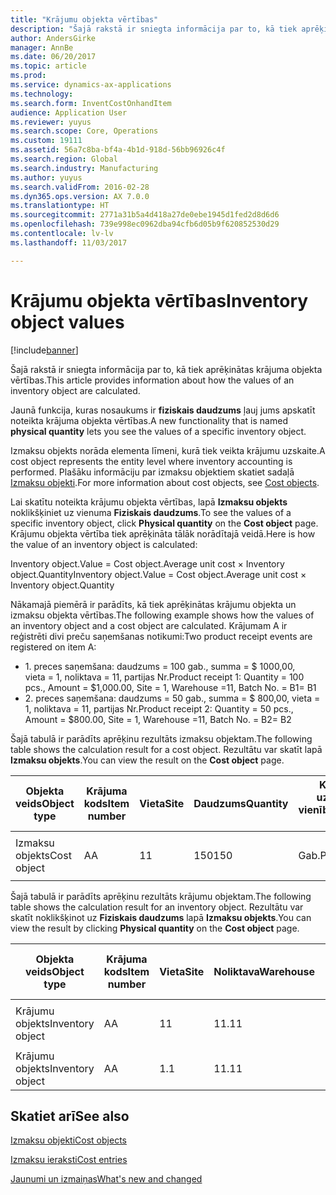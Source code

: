 ```yaml
---
title: "Krājumu objekta vērtības"
description: "Šajā rakstā ir sniegta informācija par to, kā tiek aprēķinātas krājuma objekta vērtības."
author: AndersGirke
manager: AnnBe
ms.date: 06/20/2017
ms.topic: article
ms.prod: 
ms.service: dynamics-ax-applications
ms.technology: 
ms.search.form: InventCostOnhandItem
audience: Application User
ms.reviewer: yuyus
ms.search.scope: Core, Operations
ms.custom: 19111
ms.assetid: 56a7c8ba-bf4a-4b1d-918d-56bb96926c4f
ms.search.region: Global
ms.search.industry: Manufacturing
ms.author: yuyus
ms.search.validFrom: 2016-02-28
ms.dyn365.ops.version: AX 7.0.0
ms.translationtype: HT
ms.sourcegitcommit: 2771a31b5a4d418a27de0ebe1945d1fed2d8d6d6
ms.openlocfilehash: 739e998ec0962dba94cfb6d05b9f620852530d29
ms.contentlocale: lv-lv
ms.lasthandoff: 11/03/2017

---
```


# <a name="inventory-object-values"></a><span data-ttu-id="57dce-103">Krājumu objekta vērtības</span><span class="sxs-lookup"><span data-stu-id="57dce-103">Inventory object values</span></span>

[!include[banner](../includes/banner.md)]


<span data-ttu-id="57dce-104">Šajā rakstā ir sniegta informācija par to, kā tiek aprēķinātas krājuma objekta vērtības.</span><span class="sxs-lookup"><span data-stu-id="57dce-104">This article provides information about how the values of an inventory object are calculated.</span></span> 

<span data-ttu-id="57dce-105">Jaunā funkcija, kuras nosaukums ir **fiziskais daudzums** ļauj jums apskatīt noteikta krājuma objekta vērtības.</span><span class="sxs-lookup"><span data-stu-id="57dce-105">A new functionality that is named **physical quantity** lets you see the values of a specific inventory object.</span></span> 

<span data-ttu-id="57dce-106">Izmaksu objekts norāda elementa līmeni, kurā tiek veikta krājumu uzskaite.</span><span class="sxs-lookup"><span data-stu-id="57dce-106">A cost object represents the entity level where inventory accounting is performed.</span></span> <span data-ttu-id="57dce-107">Plašāku informāciju par izmaksu objektiem skatiet sadaļā [Izmaksu objekti](cost-object.md).</span><span class="sxs-lookup"><span data-stu-id="57dce-107">For more information about cost objects, see [Cost objects](cost-object.md).</span></span> 

<span data-ttu-id="57dce-108">Lai skatītu noteikta krājumu objekta vērtības, lapā **Izmaksu objekts** noklikšķiniet uz vienuma **Fiziskais daudzums**.</span><span class="sxs-lookup"><span data-stu-id="57dce-108">To see the values of a specific inventory object, click **Physical quantity** on the **Cost object** page.</span></span> <span data-ttu-id="57dce-109">Krājumu objekta vērtība tiek aprēķināta tālāk norādītajā veidā.</span><span class="sxs-lookup"><span data-stu-id="57dce-109">Here is how the value of an inventory object is calculated:</span></span> 

<span data-ttu-id="57dce-110">Inventory object.Value = Cost object.Average unit cost × Inventory object.Quantity</span><span class="sxs-lookup"><span data-stu-id="57dce-110">Inventory object.Value = Cost object.Average unit cost × Inventory object.Quantity</span></span> 

<span data-ttu-id="57dce-111">Nākamajā piemērā ir parādīts, kā tiek aprēķinātas krājumu objekta un izmaksu objekta vērtības.</span><span class="sxs-lookup"><span data-stu-id="57dce-111">The following example shows how the values of an inventory object and a cost object are calculated.</span></span> <span data-ttu-id="57dce-112">Krājumam A ir reģistrēti divi preču saņemšanas notikumi:</span><span class="sxs-lookup"><span data-stu-id="57dce-112">Two product receipt events are registered on item A:</span></span>

-   <span data-ttu-id="57dce-113">1. preces saņemšana: daudzums = 100 gab., summa = $ 1000,00, vieta = 1, noliktava = 11, partijas Nr.</span><span class="sxs-lookup"><span data-stu-id="57dce-113">Product receipt 1: Quantity = 100 pcs., Amount = $1,000.00, Site = 1, Warehouse =11, Batch No.</span></span> <span data-ttu-id="57dce-114">= B1</span><span class="sxs-lookup"><span data-stu-id="57dce-114">= B1</span></span>
-   <span data-ttu-id="57dce-115">2. preces saņemšana: daudzums = 50 gab., summa = $ 800,00, vieta = 1, noliktava = 11, partijas Nr.</span><span class="sxs-lookup"><span data-stu-id="57dce-115">Product receipt 2: Quantity = 50 pcs., Amount = $800.00, Site = 1, Warehouse =11, Batch No.</span></span> <span data-ttu-id="57dce-116">= B2</span><span class="sxs-lookup"><span data-stu-id="57dce-116">= B2</span></span>

<span data-ttu-id="57dce-117">Šajā tabulā ir parādīts aprēķinu rezultāts izmaksu objektam.</span><span class="sxs-lookup"><span data-stu-id="57dce-117">The following table shows the calculation result for a cost object.</span></span> <span data-ttu-id="57dce-118">Rezultātu var skatīt lapā **Izmaksu objekts**.</span><span class="sxs-lookup"><span data-stu-id="57dce-118">You can view the result on the **Cost object** page.</span></span>

<table style="width:100%;">
<colgroup>
<col width="14%" />
<col width="14%" />
<col width="14%" />
<col width="14%" />
<col width="14%" />
<col width="14%" />
<col width="14%" />
</colgroup>
<thead>
<tr class="header">
<th><span data-ttu-id="57dce-119">Objekta veids</span><span class="sxs-lookup"><span data-stu-id="57dce-119">Object type</span></span></th>
<th><span data-ttu-id="57dce-120">Krājuma kods</span><span class="sxs-lookup"><span data-stu-id="57dce-120">Item number</span></span></th>
<th><span data-ttu-id="57dce-121">Vieta</span><span class="sxs-lookup"><span data-stu-id="57dce-121">Site</span></span></th>
<th><span data-ttu-id="57dce-122">Daudzums</span><span class="sxs-lookup"><span data-stu-id="57dce-122">Quantity</span></span></th>
<th><span data-ttu-id="57dce-123">Krājumu uzskaites vienība</span><span class="sxs-lookup"><span data-stu-id="57dce-123">Inventory unit</span></span></th>
<th><span data-ttu-id="57dce-124">Vērtība</span><span class="sxs-lookup"><span data-stu-id="57dce-124">Value</span></span></th>
<th><span data-ttu-id="57dce-125">Vidējās vienības izmaksas</span><span class="sxs-lookup"><span data-stu-id="57dce-125">Average unit cost</span></span></th>
</tr>
</thead>
<tbody>
<tr class="odd">
<td><span data-ttu-id="57dce-126">Izmaksu objekts</span><span class="sxs-lookup"><span data-stu-id="57dce-126">Cost object</span></span></td>
<td><span data-ttu-id="57dce-127">A</span><span class="sxs-lookup"><span data-stu-id="57dce-127">A</span></span></td>
<td><span data-ttu-id="57dce-128">1</span><span class="sxs-lookup"><span data-stu-id="57dce-128">1</span></span></td>
<td><span data-ttu-id="57dce-129">150</span><span class="sxs-lookup"><span data-stu-id="57dce-129">150</span></span></td>
<td><span data-ttu-id="57dce-130">Gab.</span><span class="sxs-lookup"><span data-stu-id="57dce-130">Pcs.</span></span></td>
<td><p><span data-ttu-id="57dce-131">$ 1800,00</span><span class="sxs-lookup"><span data-stu-id="57dce-131">$1800.00</span></span></p></td>
<td><p><span data-ttu-id="57dce-132">$ 12,00</span><span class="sxs-lookup"><span data-stu-id="57dce-132">$12.00</span></span></p></td>
</tr>
</tbody>
</table>

<span data-ttu-id="57dce-133">Šajā tabulā ir parādīts aprēķinu rezultāts krājumu objektam.</span><span class="sxs-lookup"><span data-stu-id="57dce-133">The following table shows the calculation result for an inventory object.</span></span> <span data-ttu-id="57dce-134">Rezultātu var skatīt noklikšķinot uz **Fiziskais daudzums** lapā **Izmaksu objekts**.</span><span class="sxs-lookup"><span data-stu-id="57dce-134">You can view the result by clicking **Physical quantity** on the **Cost object** page.</span></span>

<table style="width:100%;">
<colgroup>
<col width="11%" />
<col width="11%" />
<col width="11%" />
<col width="11%" />
<col width="11%" />
<col width="11%" />
<col width="11%" />
<col width="11%" />
<col width="11%" />
</colgroup>
<thead>
<tr class="header">
<th><span data-ttu-id="57dce-135">Objekta veids</span><span class="sxs-lookup"><span data-stu-id="57dce-135">Object type</span></span></th>
<th><span data-ttu-id="57dce-136">Krājuma kods</span><span class="sxs-lookup"><span data-stu-id="57dce-136">Item number</span></span></th>
<th><span data-ttu-id="57dce-137">Vieta</span><span class="sxs-lookup"><span data-stu-id="57dce-137">Site</span></span></th>
<th><span data-ttu-id="57dce-138">Noliktava</span><span class="sxs-lookup"><span data-stu-id="57dce-138">Warehouse</span></span></th>
<th><span data-ttu-id="57dce-139">Paketes Nr.</span><span class="sxs-lookup"><span data-stu-id="57dce-139">Batch No.</span></span></th>
<th><span data-ttu-id="57dce-140">Daudzums</span><span class="sxs-lookup"><span data-stu-id="57dce-140">Quantity</span></span></th>
<th><span data-ttu-id="57dce-141">Krājumu uzskaites vienība</span><span class="sxs-lookup"><span data-stu-id="57dce-141">Inventory unit</span></span></th>
<th><span data-ttu-id="57dce-142">Vērtība</span><span class="sxs-lookup"><span data-stu-id="57dce-142">Value</span></span></th>
<th><span data-ttu-id="57dce-143">Vidējās vienības izmaksas</span><span class="sxs-lookup"><span data-stu-id="57dce-143">Average unit cost</span></span></th>
</tr>
</thead>
<tbody>
<tr class="odd">
<td><span data-ttu-id="57dce-144">Krājumu objekts</span><span class="sxs-lookup"><span data-stu-id="57dce-144">Inventory object</span></span></td>
<td><span data-ttu-id="57dce-145">A</span><span class="sxs-lookup"><span data-stu-id="57dce-145">A</span></span></td>
<td><span data-ttu-id="57dce-146">1</span><span class="sxs-lookup"><span data-stu-id="57dce-146">1</span></span></td>
<td><span data-ttu-id="57dce-147">11.</span><span class="sxs-lookup"><span data-stu-id="57dce-147">11</span></span></td>
<td><span data-ttu-id="57dce-148">B1</span><span class="sxs-lookup"><span data-stu-id="57dce-148">B1</span></span></td>
<td><span data-ttu-id="57dce-149">100</span><span class="sxs-lookup"><span data-stu-id="57dce-149">100</span></span></td>
<td><span data-ttu-id="57dce-150">Gab.</span><span class="sxs-lookup"><span data-stu-id="57dce-150">Pcs.</span></span></td>
<td><p><span data-ttu-id="57dce-151">$ 1200,00</span><span class="sxs-lookup"><span data-stu-id="57dce-151">$1200.00</span></span></p></td>
<td><p><span data-ttu-id="57dce-152">$ 12,00</span><span class="sxs-lookup"><span data-stu-id="57dce-152">$12.00</span></span></p></td>
</tr>
<tr class="even">
<td><span data-ttu-id="57dce-153">Krājumu objekts</span><span class="sxs-lookup"><span data-stu-id="57dce-153">Inventory object</span></span></td>
<td><span data-ttu-id="57dce-154">A</span><span class="sxs-lookup"><span data-stu-id="57dce-154">A</span></span></td>
<td><span data-ttu-id="57dce-155">1.</span><span class="sxs-lookup"><span data-stu-id="57dce-155">1</span></span></td>
<td><span data-ttu-id="57dce-156">11.</span><span class="sxs-lookup"><span data-stu-id="57dce-156">11</span></span></td>
<td><span data-ttu-id="57dce-157">B2</span><span class="sxs-lookup"><span data-stu-id="57dce-157">B2</span></span></td>
<td><span data-ttu-id="57dce-158">50</span><span class="sxs-lookup"><span data-stu-id="57dce-158">50</span></span></td>
<td><span data-ttu-id="57dce-159">Gab.</span><span class="sxs-lookup"><span data-stu-id="57dce-159">Pcs.</span></span></td>
<td><p><span data-ttu-id="57dce-160">$ 600,00</span><span class="sxs-lookup"><span data-stu-id="57dce-160">$600.00</span></span></p></td>
<td><p><span data-ttu-id="57dce-161">$ 12,00</span><span class="sxs-lookup"><span data-stu-id="57dce-161">$12.00</span></span></p></td>
</tr>
</tbody>
</table>



<a name="see-also"></a><span data-ttu-id="57dce-162">Skatiet arī</span><span class="sxs-lookup"><span data-stu-id="57dce-162">See also</span></span>
--------

[<span data-ttu-id="57dce-163">Izmaksu objekti</span><span class="sxs-lookup"><span data-stu-id="57dce-163">Cost objects</span></span>](cost-object.md)

[<span data-ttu-id="57dce-164">Izmaksu ieraksti</span><span class="sxs-lookup"><span data-stu-id="57dce-164">Cost entries</span></span>](cost-entries.md)

[<span data-ttu-id="57dce-165">Jaunumi un izmaiņas</span><span class="sxs-lookup"><span data-stu-id="57dce-165">What's new and changed</span></span>](../../fin-and-ops/get-started/whats-new-changed.md)





